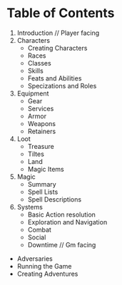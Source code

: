 # Table of Contents
1. Introduction
// Player facing
2. Characters
    - Creating Characters
    - Races
    - Classes
    - Skills
    - Feats and Abilities
    - Specizations and Roles
3. Equipment
    - Gear
    - Services
    - Armor
    - Weapons
    - Retainers
4. Loot
    - Treasure
    - Tiltes
    - Land
    - Magic Items
5. Magic
    - Summary
    - Spell Lists
    - Spell Descriptions
6. Systems
    - Basic Action resolution
    - Exploration and Navigation
    - Combat
    - Social
    - Downtime
// Gm facing
- Adversaries
- Running the Game
- Creating Adventures